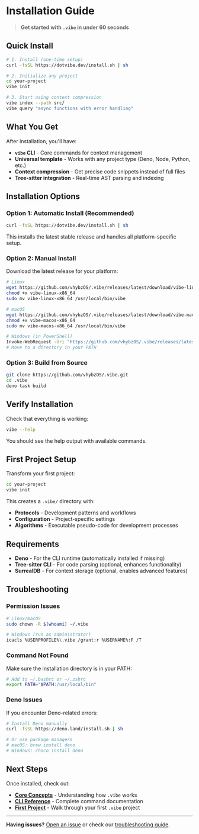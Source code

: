 # Installation Guide

> **Get started with `.vibe` in under 60 seconds**

## Quick Install

```bash
# 1. Install (one-time setup)
curl -fsSL https://dotvibe.dev/install.sh | sh

# 2. Initialize any project
cd your-project
vibe init

# 3. Start using context compression
vibe index --path src/
vibe query "async functions with error handling"
```

## What You Get

After installation, you'll have:

- **`vibe` CLI** - Core commands for context management
- **Universal template** - Works with any project type (Deno, Node, Python, etc.)
- **Context compression** - Get precise code snippets instead of full files
- **Tree-sitter integration** - Real-time AST parsing and indexing

## Installation Options

### Option 1: Automatic Install (Recommended)

```bash
curl -fsSL https://dotvibe.dev/install.sh | sh
```

This installs the latest stable release and handles all platform-specific setup.

### Option 2: Manual Install

Download the latest release for your platform:

```bash
# Linux
wget https://github.com/vhybzOS/.vibe/releases/latest/download/vibe-linux-x86_64
chmod +x vibe-linux-x86_64
sudo mv vibe-linux-x86_64 /usr/local/bin/vibe

# macOS
wget https://github.com/vhybzOS/.vibe/releases/latest/download/vibe-macos-x86_64
chmod +x vibe-macos-x86_64
sudo mv vibe-macos-x86_64 /usr/local/bin/vibe

# Windows (in PowerShell)
Invoke-WebRequest -Uri "https://github.com/vhybzOS/.vibe/releases/latest/download/vibe-windows-x86_64.exe" -OutFile "vibe.exe"
# Move to a directory in your PATH
```

### Option 3: Build from Source

```bash
git clone https://github.com/vhybzOS/.vibe.git
cd .vibe
deno task build
```

## Verify Installation

Check that everything is working:

```bash
vibe --help
```

You should see the help output with available commands.

## First Project Setup

Transform your first project:

```bash
cd your-project
vibe init
```

This creates a `.vibe/` directory with:
- **Protocols** - Development patterns and workflows
- **Configuration** - Project-specific settings
- **Algorithms** - Executable pseudo-code for development processes

## Requirements

- **Deno** - For the CLI runtime (automatically installed if missing)
- **Tree-sitter CLI** - For code parsing (optional, enhances functionality)
- **SurrealDB** - For context storage (optional, enables advanced features)

## Troubleshooting

### Permission Issues

```bash
# Linux/macOS
sudo chown -R $(whoami) ~/.vibe

# Windows (run as administrator)
icacls %USERPROFILE%\.vibe /grant:r %USERNAME%:F /T
```

### Command Not Found

Make sure the installation directory is in your PATH:

```bash
# Add to ~/.bashrc or ~/.zshrc
export PATH="$PATH:/usr/local/bin"
```

### Deno Issues

If you encounter Deno-related errors:

```bash
# Install Deno manually
curl -fsSL https://deno.land/install.sh | sh

# Or use package managers
# macOS: brew install deno
# Windows: choco install deno
```

## Next Steps

Once installed, check out:

- **[Core Concepts](../core-concepts/context-compression.md)** - Understanding how `.vibe` works
- **[CLI Reference](../cli-reference/commands.md)** - Complete command documentation
- **[First Project](first-project.md)** - Walk through your first `.vibe` project

---

**Having issues?** [Open an issue](https://github.com/vhybzOS/.vibe/issues) or check our [troubleshooting guide](troubleshooting.md).